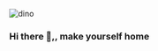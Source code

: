 ![dino](https://i.pinimg.com/originals/06/bd/f8/06bdf8ad69ff62062ae7dceb250d8866.gif)
### Hi there 👋,, make yourself home

